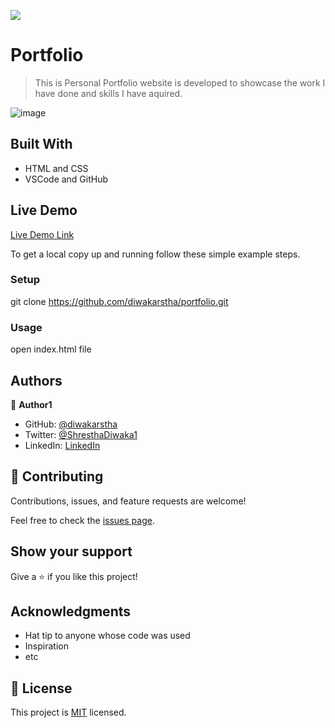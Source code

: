 ![](https://img.shields.io/badge/Microverse-blueviolet)

# Portfolio

> This is Personal Portfolio website is developed to showcase the work I have done and skills I have aquired.

![image](https://user-images.githubusercontent.com/12495712/148331930-0318b656-6117-4fad-8d5c-103c547c41df.png)

## Built With

- HTML and CSS
- VSCode and GitHub

## Live Demo

[Live Demo Link](https://diwakarstha.github.io/portfolio/)

To get a local copy up and running follow these simple example steps.

### Setup
git clone https://github.com/diwakarstha/portfolio.git

### Usage
open index.html file

## Authors

👤 **Author1**

- GitHub: [@diwakarstha](https://github.com/siwakarstha)
- Twitter: [@ShresthaDiwaka1](https://twitter.com/ShresthaDiwaka1)
- LinkedIn: [LinkedIn](https://linkedin.com/in/diwakarstha)

## 🤝 Contributing

Contributions, issues, and feature requests are welcome!

Feel free to check the [issues page](../../issues/).

## Show your support

Give a ⭐️ if you like this project!

## Acknowledgments

- Hat tip to anyone whose code was used
- Inspiration
- etc

## 📝 License

This project is [MIT](./LICENSE) licensed.
